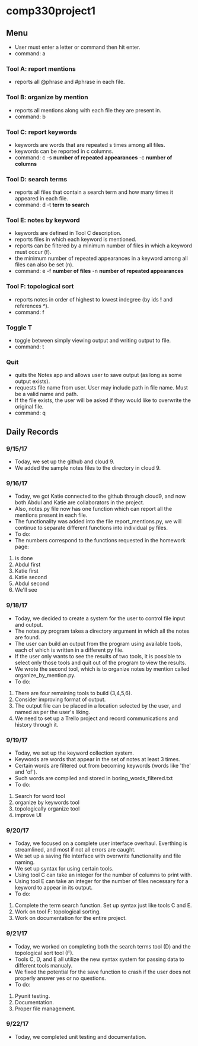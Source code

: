 # comp330project1

## Menu
+ User must enter a letter or command then hit enter.
+ command: a

### Tool A: report mentions
+ reports all @phrase and #phrase in each file.

### Tool B: organize by mention
+ reports all mentions along with each file they are present in.
+ command: b

### Tool C: report keywords
+ keywords are words that are repeated s times among all files.
+ keywords can be reported in c columns.
+ command: c -s **number of repeated appearances** -c **number of columns**

### Tool D: search terms
+ reports all files that contain a search term and how many times it appeared in each file.
+ command: d -t **term to search**

### Tool E: notes by keyword
+ keywords are defined in Tool C description.
+ reports files in which each keyword is mentioned.
+ reports can be filtered by a minimum number of files in which a keyword must occur (f).
+ the minimum number of repeated appearances in a keyword among all files can also be set (n).
+ command: e -f **number of files** -n **number of repeated appearances**

### Tool F: topological sort
+ reports notes in order of highest to lowest indegree (by ids **!** and references **^**).
+ command: f

### Toggle T
+ toggle between simply viewing output and writing output to file.
+ command: t

### Quit
+ quits the Notes app and allows user to save output (as long as some output exists).
+ requests file name from user. User may include path in file name. Must be a valid name and path.
+ If the file exists, the user will be asked if they would like to overwrite the original file.
+ command: q

## Daily Records

### 9/15/17
+ Today, we set up the github and cloud 9.
+ We added the sample notes files to the directory in cloud 9.

### 9/16/17
+ Today, we got Katie connected to the github through cloud9, and now both Abdul and Katie are collaborators in the project. 
+ Also, notes.py file now has one function which can report all the mentions present in each file.
+ The functionality was added into the file report_mentions.py, we will continue to separate different functions into individual py files.
+ To do:
+ The numbers correspond to the functions requested in the homework page:
1. is done
2. Abdul first
3. Katie first
4. Katie second
5. Abdul second
6. We'll see

### 9/18/17
+ Today, we decided to create a system for the user to control file input and output.
+ The notes.py program takes a directory argument in which all the notes are found.
+ The user can build an output from the program using available tools, each of which is written in a different py file.
+ If the user only wants to see the results of two tools, 
it is possible to select only those tools and quit out of the program to view the results.
+ We wrote the second tool, which is to organize notes by mention called organize_by_mention.py.
+ To do:
1. There are four remaining tools to build (3,4,5,6).
2. Consider improving format of output.
3. The output file can be placed in a location selected by the user, and named as per the user's liking.
4. We need to set up a Trello project and record communications and history through it.

### 9/19/17
+ Today, we set up the keyword collection system.
+ Keywords are words that appear in the set of notes at least 3 times.
+ Certain words are filtered out from becoming keywords (words like 'the' and 'of').
+ Such words are compiled and stored in boring_words_filtered.txt
+ To do:
1. Search for word tool
2. organize by keywords tool
3. topologically organize tool
4. improve UI

### 9/20/17
+ Today, we focused on a complete user interface overhaul. Everthing is streamlined, and most if not all errors are caught.
+ We set up a saving file interface with overwrite functionality and file naming.
+ We set up syntax for using certain tools.
+ Using tool C can take an integer for the number of columns to print with.
+ Using tool E can take an integer for the number of files necessary for a keyword to appear in its output.
+ To do:
1. Complete the term search function. Set up syntax just like tools C and E.
2. Work on tool F: topological sorting.
3. Work on documentation for the entire project.

### 9/21/17
+ Today, we worked on completing both the search terms tool (D) and the topological sort tool (F).
+ Tools C, D, and E all utilize the new syntax system for passing data to different tools manualy.
+ We fixed the potential for the save function to crash if the user does not properly answer yes or no questions.
+ To do:
1. Pyunit testing.
2. Documentation.
3. Proper file management.

### 9/22/17
+ Today, we completed unit testing and documentation.

